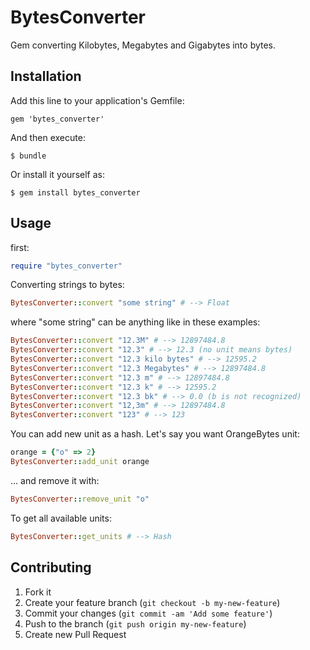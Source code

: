 # BytesConverter

Gem converting Kilobytes, Megabytes and Gigabytes into bytes.

## Installation

Add this line to your application's Gemfile:

    gem 'bytes_converter'

And then execute:

    $ bundle

Or install it yourself as:

    $ gem install bytes_converter

## Usage

first:

```ruby
require "bytes_converter"
```

Converting strings to bytes:

```ruby
BytesConverter::convert "some string" # --> Float
```

where "some string" can be anything like in these examples:

```ruby
BytesConverter::convert "12.3M" # --> 12897484.8
BytesConverter::convert "12.3" # --> 12.3 (no unit means bytes)
BytesConverter::convert "12.3 kilo bytes" # --> 12595.2
BytesConverter::convert "12.3 Megabytes" # --> 12897484.8
BytesConverter::convert "12.3 m" # --> 12897484.8
BytesConverter::convert "12.3 k" # --> 12595.2
BytesConverter::convert "12.3 bk" # --> 0.0 (b is not recognized)
BytesConverter::convert "12,3m" # --> 12897484.8
BytesConverter::convert "123" # --> 123
```

You can add new unit as a hash. Let's say you want OrangeBytes unit:

```ruby
orange = {"o" => 2}
BytesConverter::add_unit orange
```

... and remove it with:

```ruby
BytesConverter::remove_unit "o"
```

To get all available units:

```ruby
BytesConverter::get_units # --> Hash
```

## Contributing

1. Fork it
2. Create your feature branch (`git checkout -b my-new-feature`)
3. Commit your changes (`git commit -am 'Add some feature'`)
4. Push to the branch (`git push origin my-new-feature`)
5. Create new Pull Request
